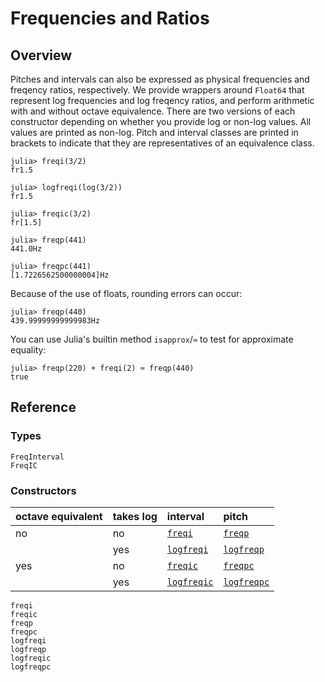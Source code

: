 # Frequencies and Ratios

## Overview

Pitches and intervals can also be expressed
as physical frequencies and freqency ratios, respectively.
We provide wrappers around `Float64` that represent log frequencies and log freqency ratios,
and perform arithmetic with and without octave equivalence.
There are two versions of each constructor depending on whether you provide log or non-log values.
All values are printed as non-log.
Pitch and interval classes are printed in brackets to indicate that they are representatives of an equivalence class.

```julia-repl
julia> freqi(3/2)
fr1.5

julia> logfreqi(log(3/2))
fr1.5

julia> freqic(3/2)
fr[1.5]

julia> freqp(441)
441.0Hz

julia> freqpc(441)
[1.7226562500000004]Hz
```

Because of the use of floats, rounding errors can occur:

```julia-repl
julia> freqp(440)
439.99999999999983Hz
```

You can use Julia's builtin method `isapprox`/`≈` to test for approximate equality:

```julia-repl
julia> freqp(220) + freqi(2) ≈ freqp(440)
true
```

## Reference

### Types

```@docs
FreqInterval
FreqIC
```

### Constructors

| octave equivalent | takes log | interval            | pitch               |
|:------------------|:----------|:--------------------|:--------------------|
| no                | no        | [`freqi`](@ref)     | [`freqp`](@ref)     |
|                   | yes       | [`logfreqi`](@ref)  | [`logfreqp`](@ref)  |
| yes               | no        | [`freqic`](@ref)    | [`freqpc`](@ref)    |
|                   | yes       | [`logfreqic`](@ref) | [`logfreqpc`](@ref) |

```@docs
freqi
freqic
freqp
freqpc
logfreqi
logfreqp
logfreqic
logfreqpc
```
